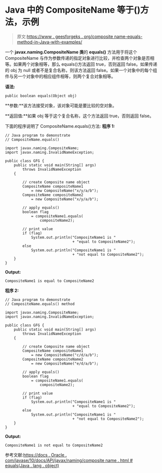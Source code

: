 # Java 中的 CompositeName 等于()方法，示例

> 原文:[https://www . geesforgeks . org/composite name-equals-method-in-Java-with-examples/](https://www.geeksforgeeks.org/compositename-equals-method-in-java-with-examples/)

一个 **javax.naming.CompositeName 类**的 **equals()** 方法用于将这个 CompositeName 与作为参数传递的指定对象进行比较，并检查两个对象是否相等。如果两个对象相等，那么 equals()方法返回 true，否则返回 false。如果传递的 obj 为 null 或者不是复合名称，则该方法返回 false。如果一个对象中的每个组件与另一个对象中的相应组件相等，则两个复合对象相等。

**语法:**

```
public boolean equals(Object obj)

```

**参数:**该方法接受对象，该对象可能是要比较的空对象。

**返回值:**如果 obj 等于这个复合名称，这个方法返回 true，否则返回 false。

下面的程序说明了 CompositeName.equals()方法:
**程序 1:**

```
// Java program to demonstrate
// CompositeName.equals()

import javax.naming.CompositeName;
import javax.naming.InvalidNameException;

public class GFG {
    public static void main(String[] args)
        throws InvalidNameException
    {

        // create Composite name object
        CompositeName compositeName1
            = new CompositeName("x/y/a/b");
        CompositeName compositeName2
            = new CompositeName("x/y/a/b");

        // apply equals()
        boolean flag
            = compositeName1.equals(
                compositeName2);

        // print value
        if (flag)
            System.out.println("CompositeName1 is "
                               + "equal to CompositeName2");
        else
            System.out.println("CompositeName1 is "
                               + "not equal to CompositeName2");
    }
}
```

**Output:**

```
CompositeName1 is equal to CompositeName2

```

**程序 2:**

```
// Java program to demonstrate
// CompositeName.equals() method

import javax.naming.CompositeName;
import javax.naming.InvalidNameException;

public class GFG {
    public static void main(String[] args)
        throws InvalidNameException
    {

        // create Composite name object
        CompositeName compositeName1
            = new CompositeName("c/d/a/b");
        CompositeName compositeName2
            = new CompositeName("e/d/a/b");

        // apply equals()
        boolean flag
            = compositeName1.equals(
                compositeName2);

        // print value
        if (flag)
            System.out.println("CompositeName1 is "
                               + "equal to CompositeName2");
        else
            System.out.println("CompositeName1 is "
                               + "not equal to CompositeName2");
    }
}
```

**Output:**

```
CompositeName1 is not equal to CompositeName2

```

参考文献:[https://docs . Oracle . com/javase/10/docs/API/javax/naming/composite name . html # equals(Java . lang . object)](https://docs.oracle.com/javase/10/docs/api/javax/naming/CompositeName.html#equals(java.lang.Object))